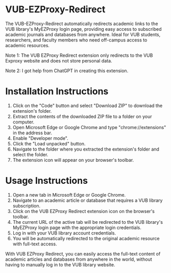 # VUB-EZProxy-Redirect
The VUB-EZProxy-Redirect automatically redirects academic links to the VUB library's MyEZProxy login page, providing easy access to subscribed academic journals and databases from anywhere. Ideal for VUB students, researchers, and faculty members who need off-campus access to academic resources.

Note 1: The VUB EZProxy Redirect extension only redirects to the VUB Exproxy website and does not store personal data. 

Note 2: I got help from ChatGPT in creating this extension.


# Installation Instructions

1. Click on the "Code" button and select "Download ZIP" to download the extension's folder.
2. Extract the contents of the downloaded ZIP file to a folder on your computer.
3. Open Microsoft Edge or Google Chrome and type "chrome://extensions" in the address bar.
4. Enable "Developer mode".
5. Click the "Load unpacked" button.
6. Navigate to the folder where you extracted the extension's folder and select the folder.
7. The extension icon will appear on your browser's toolbar.

# Usage Instructions

1. Open a new tab in Microsoft Edge or Google Chrome.
2. Navigate to an academic article or database that requires a VUB library subscription.
3. Click on the VUB EZProxy Redirect extension icon on the browser's toolbar.
4. The current URL of the active tab will be redirected to the VUB library's MyEZProxy login page with the appropriate login credentials.
5. Log in with your VUB library account credentials.
6. You will be automatically redirected to the original academic resource with full-text access.

With VUB EZProxy Redirect, you can easily access the full-text content of academic articles and databases from anywhere in the world, without having to manually log in to the VUB library website.